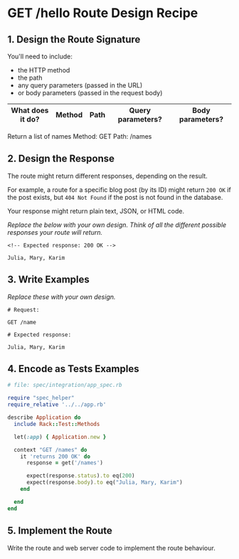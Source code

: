 # GET /hello Route Design Recipe

## 1. Design the Route Signature

You'll need to include:
  * the HTTP method
  * the path
  * any query parameters (passed in the URL)
  * or body parameters (passed in the request body)
  
|What does it do?|Method|Path|Query parameters?|Body parameters?|
|--|--|--|--|--|

Return a list of names
Method: GET
Path: /names

## 2. Design the Response

The route might return different responses, depending on the result.

For example, a route for a specific blog post (by its ID) might return `200 OK` if the post exists, but `404 Not Found` if the post is not found in the database.

Your response might return plain text, JSON, or HTML code. 

_Replace the below with your own design. Think of all the different possible responses your route will return._

```
<!-- Expected response: 200 OK -->

Julia, Mary, Karim
```

## 3. Write Examples

_Replace these with your own design._

```
# Request:

GET /name

# Expected response:

Julia, Mary, Karim
```

## 4. Encode as Tests Examples

```ruby
# file: spec/integration/app_spec.rb

require "spec_helper"
require_relative '../../app.rb'

describe Application do
  include Rack::Test::Methods

  let(:app) { Application.new }

  context "GET /names" do
    it 'returns 200 OK' do
      response = get('/names')

      expect(response.status).to eq(200)
      expect(response.body).to eq("Julia, Mary, Karim")
    end

  end
end
```

## 5. Implement the Route

Write the route and web server code to implement the route behaviour.
